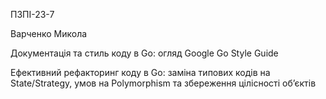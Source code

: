 ПЗПІ-23-7

Варченко Микола

Документація та стиль коду в Go: огляд Google Go Style Guide

Ефективний рефакторинг коду в Go: заміна типових кодів на State/Strategy, умов на Polymorphism та збереження цілісності об’єктів
